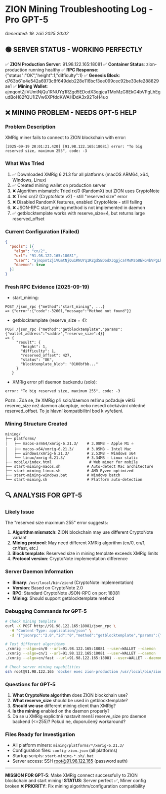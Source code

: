 # ZION Mining Troubleshooting Log - Pro GPT-5
*Generated: 19. září 2025 20:02*

## 🟢 SERVER STATUS - WORKING PERFECTLY
✅ **ZION Production Server**: 91.98.122.165:18081
✅ **Container Status**: zion-production running healthy 
✅ **RPC Response**: {"status":"OK","height":1,"difficulty":1}
✅ **Genesis Block**: d763b61e4e542a6973c8f649deb228e116bcf3ee099cec92be33efe288829ae1
✅ **Mining Wallet**: ajmqontZjiVUmtNjQu1RNUYq1RZgd5EDodX3qgjcaTMoMzG8EkG4bVPgLhEgudBoH82fQU1iZVw6XPfddKWAHDdA3x92ToH4uo

## ❌ MINING PROBLEM - NEEDS GPT-5 HELP

### Problem Description
XMRig miner fails to connect to ZION blockchain with error:
```
[2025-09-19 20:01:21.420] [91.98.122.165:18081] error: "To big reserved size, maximum 255", code: -3
```

### What Was Tried
1. ✅ Downloaded XMRig 6.21.3 for all platforms (macOS ARM64, x64, Windows, Linux)
2. ✅ Created mining wallet on production server
3. ❌ Algorithm mismatch: Tried rx/0 (RandomX) but ZION uses CryptoNote
4. ❌ Tried cn/2 (CryptoNote v2) - still "reserved size" error
5. ❌ Disabled RandomX features, enabled CryptoNote - still failing
6. ❌ JSON-RPC start_mining method is not implemented in daemon
7. ✅ getblocktemplate works with reserve_size=4, but returns large reserved_offset

### Current Configuration (Failed)
```json
{
  "pools": [{
    "algo": "cn/2",
    "url": "91.98.122.165:18081", 
    "user": "ajmqontZjiVUmtNjQu1RNUYq1RZgd5EDodX3qgjcaTMoMzG8EkG4bVPgLhEgudBoH82fQU1iZVw6XPfddKWAHDdA3x92ToH4uo",
    "daemon": true
  }]
}
```

### Fresh RPC Evidence (2025-09-19)

- start_mining:
```
POST /json_rpc {"method":"start_mining", ...}
=> {"error":{"code":-32601,"message":"Method not found"}}
```

- getblocktemplate (reserve_size = 4):
```
POST /json_rpc {"method":"getblocktemplate","params":{"wallet_address":"<addr>","reserve_size":4}}
=> {
     "result": {
       "height": 1,
       "difficulty": 1,
       "reserved_offset": 427,
       "status": "OK",
       "blocktemplate_blob": "0100bfbb..."
     }
   }
```

- XMRig error při daemon backendu (solo):
```
error: "To big reserved size, maximum 255", code: -3
```

Pozn.: Zdá se, že XMRig při solo/daemon režimu požaduje větší reserve_size než daemon akceptuje, nebo nesedí očekávání ohledně reserved_offset. To je hlavní kompatibilitní bod k vyřešení.

### Mining Structure Created
```
mining/
├── platforms/
│   ├── macos-arm64/xmrig-6.21.3/    # 3.08MB - Apple M1 ⭐
│   ├── macos-x64/xmrig-6.21.3/      # 3.05MB - Intel Mac
│   ├── windows/xmrig-6.21.3/        # 2.53MB - Windows x64
│   └── linux/xmrig-6.21.3/          # 3.34MB - Linux static
├── mobile/index.html                 # Web miner for mobile
├── start-mining-macos.sh            # Auto-detect Mac architecture
├── start-mining-linux.sh            # AMD Ryzen optimized
├── start-mining-windows.bat         # Windows batch
└── start-mining.sh                  # Platform auto-detection
```

## 🔍 ANALYSIS FOR GPT-5

### Likely Issue
The "reserved size maximum 255" error suggests:
1. **Algorithm mismatch**: ZION blockchain may use different CryptoNote variant
2. **Mining protocol**: May need different XMRig algorithm (cn/0, cn/1, cn/fast, etc.)
3. **Block template**: Reserved size in mining template exceeds XMRig limits
4. **Protocol version**: CryptoNote implementation difference

### Server Daemon Information
- **Binary**: `/usr/local/bin/ziond` (CryptoNote implementation)
- **Version**: Based on CryptoNote 2.0
- **RPC**: Standard CryptoNote JSON-RPC on port 18081
- **Mining**: Should support getblocktemplate method

### Debugging Commands for GPT-5
```bash
# Check mining template
curl -X POST http://91.98.122.165:18081/json_rpc \
  -H "Content-Type: application/json" \
  -d '{"jsonrpc":"2.0","id":"0","method":"getblocktemplate","params":{"wallet_address":"ajmqontZjiVUmtNjQu1RNUYq1RZgd5EDodX3qgjcaTMoMzG8EkG4bVPgLhEgudBoH82fQU1iZVw6XPfddKWAHDdA3x92ToH4uo","reserve_size":4}}'

# Test different algorithms
./xmrig --algo=cn/0 --url=91.98.122.165:18081 --user=WALLET --daemon
./xmrig --algo=cn/1 --url=91.98.122.165:18081 --user=WALLET --daemon
./xmrig --algo=cn/fast --url=91.98.122.165:18081 --user=WALLET --daemon

# Check server mining capabilities
ssh root@91.98.122.165 'docker exec zion-production /usr/local/bin/ziond --help | grep -i mining'
```

### Questions for GPT-5
1. **What CryptoNote algorithm** does ZION blockchain use?
2. **What reserve_size** should be used in getblocktemplate?
3. **Should we use** different mining client than XMRig?
4. **Is the mining** enabled on the daemon properly?
5. Dá se u XMRig explicitně nastavit menší reserve_size pro daemon backend (<=255)? Pokud ne, doporučený workaround?

### Files Ready for Investigation
- All platform miners: `mining/platforms/*/xmrig-6.21.3/`
- Configuration files: `config-zion.json` (all platforms)
- Startup scripts: `start-mining-*.sh/.bat`
- Server access: SSH root@91.98.122.165 (password auth)

---
**MISSION FOR GPT-5**: Make XMRig connect successfully to ZION blockchain and start mining!
**STATUS**: Server perfect ✅, Miner config broken ❌
**PRIORITY**: Fix mining algorithm/configuration compatibility